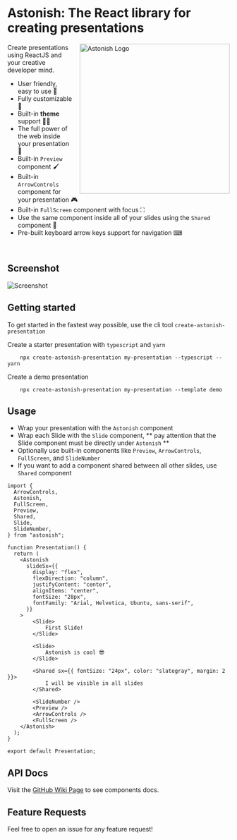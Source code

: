 <!-- markdownlint-configure-file {
  "MD013": {
    "code_blocks": false,
    "tables": false
  },
  "MD033": false,
  "MD041": false
} -->

<div align="left">

# Astonish: The React library for creating presentations

<img src="https://i.imgur.com/b5KKqA6.png" align="right"
     alt="Astonish Logo" width="340" height="340" style="margin-left: 16px;">

Create presentations using ReactJS and your creative developer mind.
* User friendly, easy to use 🍰
* Fully customizable 🦋 
* Built-in **theme** support 💅🏼
* The full power of the web inside your presentation 💪
* Built-in `Preview` component 🖌️
* Built-in `ArrowControls` component for your presentation 🎮
* Built-in `FullScreen` component with focus ⛶
* Use the same component inside all of your slides using the `Shared` component 🌌
* Pre-built keyboard arrow keys support for navigation ⌨

<br />

## Screenshot

![Screenshot][screenshot]

## Getting started
To get started in the fastest way possible, use the cli tool `create-astonish-presentation`

Create a starter presentation with `typescript` and `yarn`
```
    npx create-astonish-presentation my-presentation --typescript --yarn
```

Create a demo presentation
```
    npx create-astonish-presentation my-presentation --template demo
```

## Usage
* Wrap your presentation with the `Astonish` component
* Wrap each Slide with the `Slide` component, ** pay attention that the Slide component must be directly under `Astonish` **
* Optionally use built-in components like `Preview`, `ArrowControls`, `FullScreen`, and `SlideNumber`
* If you want to add a component shared between all other slides, use `Shared` component

```JSX
import {
  ArrowControls,
  Astonish,
  FullScreen,
  Preview,
  Shared,
  Slide,
  SlideNumber,
} from "astonish";

function Presentation() {
  return (
    <Astonish
      slideSx={{
        display: "flex",
        flexDirection: "column",
        justifyContent: "center",
        alignItems: "center",
        fontSize: "28px",
        fontFamily: "Arial, Helvetica, Ubuntu, sans-serif",
      }}
    >
        <Slide>
            First Slide!
        </Slide>

        <Slide>
            Astonish is cool 😎
        </Slide>

        <Shared sx={{ fontSize: "24px", color: "slategray", margin: 2 }}>
            I will be visible in all slides
        </Shared>
        
        <SlideNumber />
        <Preview />
        <ArrowControls />
        <FullScreen />
    </Astonish>
  );
}

export default Presentation;

```

## API Docs
Visit the [GitHub Wiki Page](https://github.com/fayez-nazzal/Astonish/wiki) to see components docs.
     
## Feature Requests
Feel free to open an issue for any feature request!

</div>

[screenshot]: astonish.webp
